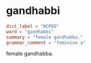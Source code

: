 # gandhabbi

``` toml
dict_label = "NCPED"
word = "gandhabbi"
summary = "female gandhabba."
grammar_comment = "feminine a"
```

female gandhabba.

